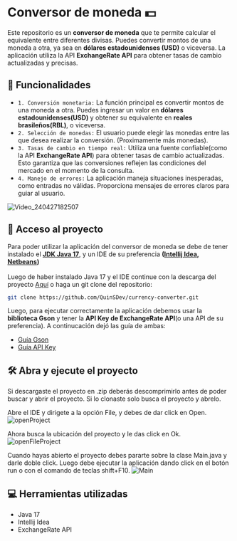 # Conversor de moneda 💵
Este repositorio es un <strong>conversor de moneda</strong> que te permite calcular el equivalente entre diferentes divisas. Puedes convertir montos de una moneda a otra, ya sea en <strong>dólares estadounidenses (USD)</strong> o viceversa. La aplicación utiliza la API <strong>ExchangeRate API</strong> para obtener tasas de cambio actualizadas y precisas.

## 🔨 Funcionalidades 
- `1. Conversión monetaria:` La función principal es convertir montos de una moneda a otra. Puedes ingresar un valor en <strong>dólares estadounidenses(USD)</strong> y obtener su equivalente en <strong>reales brasileños(RBL)</strong>, o viceversa.
- `2. Selección de monedas:` El usuario puede elegir las monedas entre las que desea realizar la conversión. (Proximamente más monedas).
- `3. Tasas de cambio en tiempo real:` Utiliza una fuente confiable(como la API <strong>ExchangeRate API</strong>) para obtener tasas de cambio actualizadas. Esto garantiza que las conversiones reflejen las condiciones del mercado en el momento de la consulta.
- `4. Manejo de errores:` La aplicación maneja situaciones inesperadas, como entradas no válidas. Proporciona mensajes de errores claros para guiar al usuario.

![Video_240427182507](https://github.com/QuinSDev/currency-converter/assets/132032504/88d0aedf-185e-444b-b063-2bb1d5ca926a)


## 📁 Acceso al proyecto
Para poder utilizar la aplicación del conversor de moneda se debe de tener instalado el <strong>[JDK Java 17](https://www.oracle.com/java/technologies/javase/jdk17-archive-downloads.html)</strong>, y un IDE de su preferencia <strong>([Intellij Idea](https://www.jetbrains.com/idea/download/?section=windows), [Netbeans](https://netbeans.apache.org/front/main/download/))</strong>
<br><br>
Luego de haber instalado Java 17 y el IDE continue con la descarga del proyecto [Aquí](https://github.com/QuinSDev/currency-converter/files/15155141/currency-converter-main.zip) o haga un git clone del repositorio:

```sh
git clone https://github.com/QuinSDev/currency-converter.git
```

Luego, para ejecutar correctamente la aplicación debemos usar la <strong>biblioteca Gson</strong> y tener la <strong>API Key de ExchangeRate API</strong>(o una API de su preferencia). A continucación dejó las guía de ambas:

- [Guía Gson](https://github.com/QuinSDev/currency-converter/blob/main/Gson.md)
- [Guía API Key](https://github.com/QuinSDev/currency-converter/blob/main/ApiKey.md)

## 🛠️ Abra y ejecute el proyecto
Si descargaste el proyecto en .zip deberás descomprimirlo antes de poder buscar y abrir el proyecto. Si lo clonaste solo busca el proyecto y abrelo.

Abre el IDE y dirigete a la opción File, y debes de dar click en Open.
![openProject](https://github.com/QuinSDev/currency-converter/assets/132032504/76381837-b9fa-4087-a466-aed9fbbc0270)

Ahora busca la ubicación del proyecto y le das click en Ok.
![openFileProject](https://github.com/QuinSDev/currency-converter/assets/132032504/5b837a3c-14df-4ea5-a4fa-36632547f6ea)

Cuando hayas abierto el proyecto debes pararte sobre la clase Main.java y darle doble click. Luego debe ejecutar la aplicación dando click en el botón run o con el comando de teclas shift+F10.
![Main](https://github.com/QuinSDev/currency-converter/assets/132032504/b382ab9d-e056-4164-8055-1b105e90aac9)

## 💻 Herramientas utilizadas
- Java 17
- Intellij Idea
- ExchangeRate API

